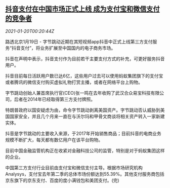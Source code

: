 <!--1611102195000-->
[抖音支付在中国市场正式上线 成为支付宝和微信支付的竞争者](https://cn.reuters.com/article/douyin-pay-launch-china0119-tues-idCNKBS29P015)
------

<div><i>2021-01-20T00:20:44Z</i></div><p>路透北京1月19日 - 字节跳动近期在其短视频app抖音中正式上线第三方支付服务“抖音支付”，将业务扩展至中国国内的电子商务市场。</p><p>抖音在声明中表示，抖音支付作为目前若干主要支付方式的补充，可更好服务抖音用户。</p><p>抖音目前每日活跃用户数已达6亿，这些用户过去可以使用蚂蚁集团旗下的支付宝或者腾讯的微信支付购买虚拟礼物打赏主播，或者在网络平台上购物。</p><p>字节跳动创始人兼首席执行官(CEO)张一鸣在去年收购了武汉合众易宝科技有限公司，后者在2014年已经取得第三方支付牌照。</p><p>特朗普政府以国安疑虑为由，命令字节跳动剥离美国资产。字节跳动否认威胁到美国国家安全，并且几个月来一直在与沃尔玛和甲骨文商谈将相关资产转入一家新建实体。</p><p>抖音是字节跳动的主要收入来源，于2017年开始销售商品；目前抖音的电商业务规模不断扩大，每天都有数亿用户在该平台购物。</p><p>目前中国金融监管机构正在收紧对金融科技公司的监管，特别是对于蚂蚁集团这样的企业。</p><p>中国第三方支付行业目前由支付宝和微信支付主导。根据市场研究机构Analysys，支付宝去年第二季的总体市场份额达到55.39%。其他支付服务商包括京东旗下的京东支付、百度的度小满钱包和美团支付。(完)</p>
